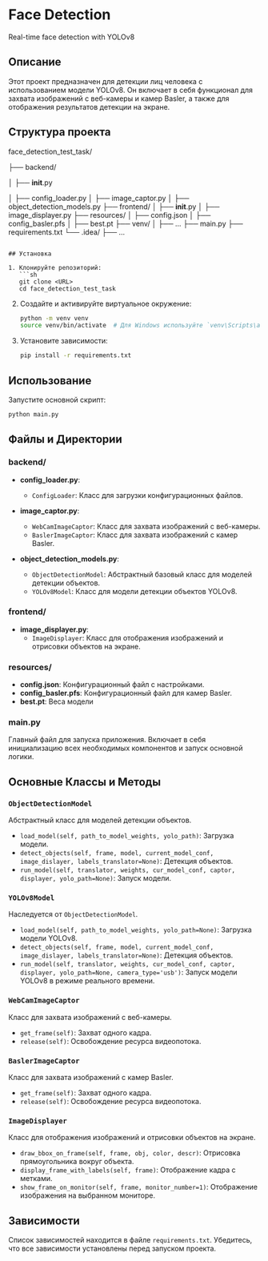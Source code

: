 # Face Detection
Real-time face detection with YOLOv8


## Описание

Этот проект предназначен для детекции лиц человека с использованием модели YOLOv8. Он включает в себя функционал для захвата изображений с веб-камеры и камер Basler, а также для отображения результатов детекции на экране.

## Структура проекта

face_detection_test_task/

├── backend/

│   ├── __init__.py

│   ├── config_loader.py
│   ├── image_captor.py
│   ├── object_detection_models.py
├── frontend/
│   ├── __init__.py
│   ├── image_displayer.py
├── resources/
│   ├── config.json
│   ├── config_basler.pfs
│   ├── best.pt
├── venv/
│   ├── ...
├── main.py
├── requirements.txt
└── .idea/
    ├── ...
```

## Установка

1. Клонируйте репозиторий:
   ```sh
   git clone <URL>
   cd face_detection_test_task
   ```

2. Создайте и активируйте виртуальное окружение:
   ```sh
   python -m venv venv
   source venv/bin/activate  # Для Windows используйте `venv\Scripts\activate`
   ```

3. Установите зависимости:
   ```sh
   pip install -r requirements.txt
   ```

## Использование

Запустите основной скрипт:
```sh
python main.py
```

## Файлы и Директории

### backend/

- **config_loader.py**:
  - `ConfigLoader`: Класс для загрузки конфигурационных файлов.

- **image_captor.py**:
  - `WebCamImageCaptor`: Класс для захвата изображений с веб-камеры.
  - `BaslerImageCaptor`: Класс для захвата изображений с камер Basler.

- **object_detection_models.py**:
  - `ObjectDetectionModel`: Абстрактный базовый класс для моделей детекции объектов.
  - `YOLOv8Model`: Класс для модели детекции объектов YOLOv8.

### frontend/

- **image_displayer.py**:
  - `ImageDisplayer`: Класс для отображения изображений и отрисовки объектов на экране.

### resources/

- **config.json**: Конфигурационный файл с настройками.
- **config_basler.pfs**: Конфигурационный файл для камер Basler.
- **best.pt**: Веса модели

### main.py

Главный файл для запуска приложения. Включает в себя инициализацию всех необходимых компонентов и запуск основной логики.

## Основные Классы и Методы

### `ObjectDetectionModel`
Абстрактный класс для моделей детекции объектов.
- `load_model(self, path_to_model_weights, yolo_path)`: Загрузка модели.
- `detect_objects(self, frame, model, current_model_conf, image_dislayer, labels_translator=None)`: Детекция объектов.
- `run_model(self, translator, weights, cur_model_conf, captor, displayer, yolo_path=None)`: Запуск модели.

### `YOLOv8Model`
Наследуется от `ObjectDetectionModel`.
- `load_model(self, path_to_model_weights, yolo_path=None)`: Загрузка модели YOLOv8.
- `detect_objects(self, frame, model, current_model_conf, image_dislayer, labels_translator=None)`: Детекция объектов.
- `run_model(self, translator, weights, cur_model_conf, captor, displayer, yolo_path=None, camera_type='usb')`: Запуск модели YOLOv8 в режиме реального времени.

### `WebCamImageCaptor`
Класс для захвата изображений с веб-камеры.
- `get_frame(self)`: Захват одного кадра.
- `release(self)`: Освобождение ресурса видеопотока.

### `BaslerImageCaptor`
Класс для захвата изображений с камер Basler.
- `get_frame(self)`: Захват одного кадра.
- `release(self)`: Освобождение ресурса видеопотока.

### `ImageDisplayer`
Класс для отображения изображений и отрисовки объектов на экране.
- `draw_bbox_on_frame(self, frame, obj, color, descr)`: Отрисовка прямоугольника вокруг объекта.
- `display_frame_with_labels(self, frame)`: Отображение кадра с метками.
- `show_frame_on_monitor(self, frame, monitor_number=1)`: Отображение изображения на выбранном мониторе.

## Зависимости

Список зависимостей находится в файле `requirements.txt`. Убедитесь, что все зависимости установлены перед запуском проекта.
